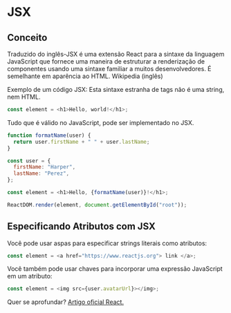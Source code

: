 # JSX

## Conceito

Traduzido do inglês-JSX é uma extensão React para a sintaxe da linguagem JavaScript que fornece uma maneira de estruturar a renderização de componentes usando uma sintaxe familiar a muitos desenvolvedores. É semelhante em aparência ao HTML. Wikipedia (inglês)

Exemplo de um código JSX: Esta sintaxe estranha de tags não é uma string, nem HTML.

```js
const element = <h1>Hello, world!</h1>;
```

Tudo que é válido no JavaScript, pode ser implementado no JSX.

```js
function formatName(user) {
  return user.firstName + " " + user.lastName;
}

const user = {
  firstName: "Harper",
  lastName: "Perez",
};

const element = <h1>Hello, {formatName(user)}!</h1>;

ReactDOM.render(element, document.getElementById("root"));
```


## Especificando Atributos com JSX

Você pode usar aspas para especificar strings literais como atributos:

```js
const element = <a href="https://www.reactjs.org"> link </a>;
```

Você também pode usar chaves para incorporar uma expressão JavaScript em um atributo:

```js
const element = <img src={user.avatarUrl}></img>;
```

Quer se aprofundar? [Artigo oficial React.](https://pt-br.reactjs.org/docs/introducing-jsx.html)